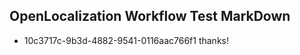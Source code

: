 ## OpenLocalization Workflow Test MarkDown
* 10c3717c-9b3d-4882-9541-0116aac766f1 thanks!

<!--HONumber=Jul16_HO3-->


